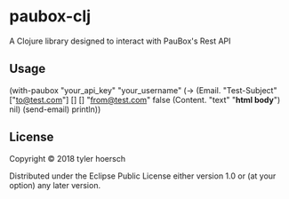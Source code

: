 # paubox-clj

A Clojure library designed to interact with PauBox's Rest API

## Usage

(with-paubox "your_api_key" "your_username"
    (-> (Email. "Test-Subject" ["to@test.com"] [] [] "from@test.com" false (Content. "text" "<html><b>html body</b></html>") nil)
        (send-email)
        println))

## License

Copyright © 2018 tyler hoersch

Distributed under the Eclipse Public License either version 1.0 or (at
your option) any later version.
